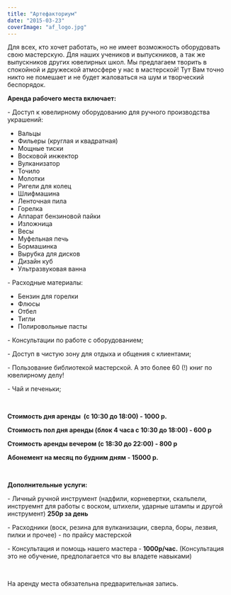 ```yaml
---
title: "Артефакториум"
date: "2015-03-23"
coverImage: "af_logo.jpg"
---
```


Для всех, кто хочет работать, но не имеет возможность оборудовать свою мастерскую. Для наших учеников и выпускников, а так же выпускников других ювелирных школ. Мы предлагаем творить в спокойной и дружеской атмосфере у нас в мастерской! Тут Вам точно никто не помешает и не будет жаловаться на шум и творческий беспорядок.

**Аренда рабочего места включает:**

\- Доступ к ювелирному оборудованию для ручного производства украшений:

- Вальцы
- Фильеры (круглая и квадратная)
- Мощные тиски
- Восковой инжектор
- Вулканизатор
- Точило
- Молотки
- Ригели для колец
- Шлифмашина
- Ленточная пила
- Горелка
- Аппарат бензиновой пайки
- Изложница
- Весы
- Муфельная печь
- Бормашинка
- Вырубка для дисков
- Дизайн куб
- Ультразвуковая ванна

\- Расходные материалы:

- Бензин для горелки
- Флюсы
- Отбел
- Тигли
- Полировольные пасты

\- Консультации по работе с оборудованием;

\- Доступ в чистую зону для отдыха и общения с клиентами;

\- Пользование библиотекой мастерской. А это более 60 (!) книг по ювелирному делу!

\- Чай и печеньки;

 

**Стоимость дня аренды  (c 10:30 до 18:00) - 1000 р.**

**Стоимость пол дня аренды (блок 4 часа с 10:30 до 18:00) - 600 р**

**Стоимость аренды вечером (с 18:30 до 22:00) - 800 р** 

 

**Абонемент на месяц по будним дням - 15000 р.**

 

**Дополнительные услуги:**

\- Личный ручной инструмент (надфили, корневертки, скальпели, инструемнт для работы с воском, штихели, ударные штампы и другой инструмент) **250р за день**

\- Расходники (воск, резина для вулканизации, сверла, боры, лезвия, пилки и прочее) - по прайсу мастерской

\- Консультация и помощь нашего мастера - **1000р/час.** (Консультация это не обучение, предполагается что вы владете навыками)

 

На аренду места обязательна предварительная запись.
